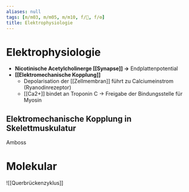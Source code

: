 ```yaml
---
aliases: null
tags: [m/m03, m/m05, m/m10, f/🦴, f/⚙️]
title: Elektrophysiologie
---
```

# Elektrophysiologie
- **Nicotinische Acetylcholinerge [[Synapse]] →** Endplattenpotential
- **[[Elektromechanische Kopplung]]**
    - Depolarisation der [[Zellmembran]] führt zu Calciumeinstrom (Ryanodinrezeptor)
    - [[Ca2+]] bindet an Troponin C → Freigabe der Bindungsstelle für Myosin

## Elektromechanische Kopplung in Skelettmuskulatur
Amboss

# Molekular

![[Querbrückenzyklus]]